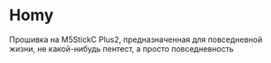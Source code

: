 # Homy
Прошивка на M5StickC Plus2, предназначенная для повседневной жизни, не какой-нибудь пентест, а просто повседневность
